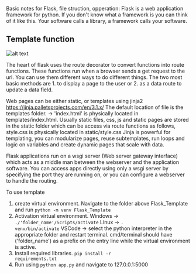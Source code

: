Basic notes for Flask, file struction, opperation:
Flask is a web application framework for python. If you don't know what a framework is you can think of it like this. Your software calls a library, a framework calls your software.

## Template function
![alt text](/common_tools/Flask_Template/docs/SystemOverview.jpg "System Overview")

The heart of flask uses the route decorator to convert functions into route functions. These functions run when a browser sends a get request to the url. You can use them different ways to do different things. The two most basic methods are 1. to display a page to the user or 2. as a data route to update a data field.

Web pages can be either static, or templates using jinja2 https://jinja.palletsprojects.com/en/3.1.x/
The default location of file is the templates folder. -> 'index.html' is physically located in templates/index.html. Usually static files, css, js and static pages are stored in the static folder which can be access via route functions as follows, style.css is physically located in static/style.css
Jinja is powerful for templating, you can modularize pages, reuse subtemplates, run loops and logic on variables and create dynamic pages that scale with data. 

Flask applications run on a wsgi server (Web server gateway interface) which acts as a middle man between the webserver and the application software. You can access apps directly using only a wsgi server by specifying the port they are running on, or you can configure a webserver to handle the routing.


To use template
1. create virtual environment. Navigate to the folder above Flask_Template and run <code>python -m venv Flask_Template</code>
2. Activation virtual environment. Windows -> <code>./'folder_name'/Scripts/activate</code> Linux -> <code>. venv/bin/activate</code> VSCode -> select the python interpreter in the appropriate folder and restart terminal. cmd/terminal should have ('folder_name') as a prefix on the entry line while the virtual environment is active.
3. Install required libraries. <code>pip install -r requirements.txt</code>
4. Run using <code>python app.py</code> and navigate to 127.0.0.1:5000